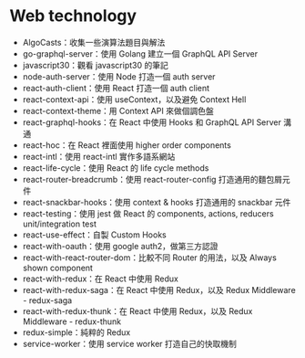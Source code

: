 # Web technology

+ AlgoCasts：收集一些演算法題目與解法
+ go-graphql-server：使用 Golang 建立一個 GraphQL API Server
+ javascript30：觀看 javascript30 的筆記
+ node-auth-server：使用 Node 打造一個 auth server
+ react-auth-client：使用 React 打造一個 auth client
+ react-context-api：使用 useContext，以及避免 Context Hell
+ react-context-theme：用 Context API 來做個調色盤
+ react-graphql-hooks：在 React 中使用 Hooks 和 GraphQL API Server 溝通
+ react-hoc：在 React 裡面使用 higher order components
+ react-intl：使用 react-intl 實作多語系網站
+ react-life-cycle：使用 React 的 life cycle methods
+ react-router-breadcrumb：使用 react-router-config 打造通用的麵包屑元件
+ react-snackbar-hooks：使用 context & hooks 打造通用的 snackbar 元件
+ react-testing：使用 jest 做 React 的 components, actions, reducers unit/integration test
+ react-use-effect：自製 Custom Hooks
+ react-with-oauth：使用 google auth2，做第三方認證
+ react-with-react-router-dom：比較不同 Router 的用法，以及 Always shown component
+ react-with-redux：在 React 中使用 Redux
+ react-with-redux-saga：在 React 中使用 Redux，以及 Redux Middleware - redux-saga
+ react-with-redux-thunk：在 React 中使用 Redux，以及 Redux Middleware - redux-thunk
+ redux-simple：純粹的 Redux
+ service-worker：使用 service worker 打造自己的快取機制

